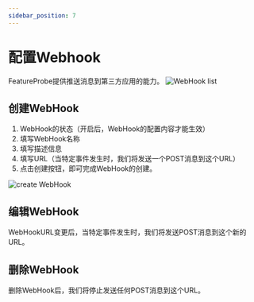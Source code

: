 ```yaml
---
sidebar_position: 7
---
```


# 配置Webhook

FeatureProbe提供推送消息到第三方应用的能力。
![WebHook list](/WebHook_list.png)

## 创建WebHook

1. WebHook的状态（开启后，WebHook的配置内容才能生效）
2. 填写WebHook名称
3. 填写描述信息
4. 填写URL（当特定事件发生时，我们将发送一个POST消息到这个URL）
5. 点击创建按钮，即可完成WebHook的创建。

![create WebHook](/WebHook.png)

## 编辑WebHook
WebHookURL变更后，当特定事件发生时，我们将发送POST消息到这个新的URL。

## 删除WebHook
删除WebHook后，我们将停止发送任何POST消息到这个URL。
